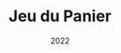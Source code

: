 ---
title: Jeu du Panier
date: 2022
weight: 30
layout: multiple_sections
tags:
    - micropython
    - boucles
    - conditions
    - easy
---